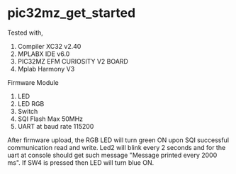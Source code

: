 # pic32mz_get_started

Tested with,

1. Compiler XC32 v2.40
2. MPLABX IDE v6.0
3. PIC32MZ EFM CURIOSITY V2 BOARD
4. Mplab Harmony V3

Firmware Module

1. LED
2. LED RGB
3. Switch
4. SQI Flash Max 50MHz
5. UART at baud rate 115200

After firmware upload, the RGB LED will turn green ON upon SQI successful communication read and write.
Led2 will blink every 2 seconds and for the uart at console should get such message
"Message printed every 2000 ms".
If SW4 is pressed then LED will turn blue ON.